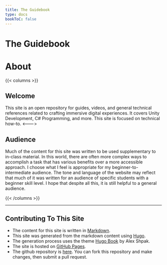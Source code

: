 ```yaml
---
title: The Guidebook
type: docs
bookToC: false
---
```


# The Guidebook

# About

{{< columns >}}

## Welcome

This site is an open repository for guides, videos, and general technical references related to crafting immersive digital experiences. It covers Unity Development, C# Programming, and more. This site is focused on technical how-to. 
<--->

## Audience

Much of the content for this site was written to be used supplementary to in-class material. In this world, there are often more complex ways to accomplish a task that has various benefits over a more accessible approach. I choose what I feel is appropriate for my beginner-to-intermediate audience. The tone and language of the website may reflect that much of it was written for an audience of specific students with a beginner skill level. I hope that despite all this, it is still helpful to a general audience.

{{< /columns >}}

---


## Contributing To This Site

- The content for this site is written in [Markdown](https://www.markdownguide.org/).
- This site was generated from the markdown content using [Hugo](https://gohugo.io/).
- The generation process uses the theme [Hugo Book](https://themes.gohugo.io/themes/hugo-book/) by Alex Shpak.
- The site is hosted on [GitHub Pages](https://pages.github.com/).
- The github repository is [here](https://github.com/hunterdyar/IMMGuidebook). You can fork this repository and make changes, then submit a pull request.
